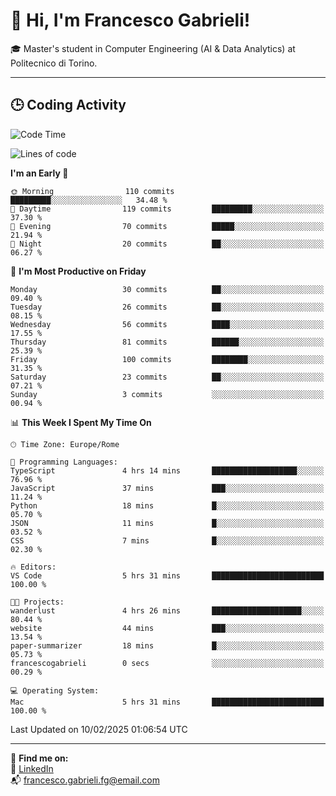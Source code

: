 # 👋 Hi, I'm Francesco Gabrieli!

🎓 Master's student in Computer Engineering (AI & Data Analytics) at Politecnico di Torino.  

---

## 🕒 Coding Activity

<!--START_SECTION:waka-->
![Code Time](http://img.shields.io/badge/Code%20Time-7%20hrs%2042%20mins-blue)

![Lines of code](https://img.shields.io/badge/From%20Hello%20World%20I%27ve%20Written-33.4%20thousand%20lines%20of%20code-blue)

**I'm an Early 🐤** 

```text
🌞 Morning                110 commits         █████████░░░░░░░░░░░░░░░░   34.48 % 
🌆 Daytime                119 commits         █████████░░░░░░░░░░░░░░░░   37.30 % 
🌃 Evening                70 commits          █████░░░░░░░░░░░░░░░░░░░░   21.94 % 
🌙 Night                  20 commits          ██░░░░░░░░░░░░░░░░░░░░░░░   06.27 % 
```
📅 **I'm Most Productive on Friday** 

```text
Monday                   30 commits          ██░░░░░░░░░░░░░░░░░░░░░░░   09.40 % 
Tuesday                  26 commits          ██░░░░░░░░░░░░░░░░░░░░░░░   08.15 % 
Wednesday                56 commits          ████░░░░░░░░░░░░░░░░░░░░░   17.55 % 
Thursday                 81 commits          ██████░░░░░░░░░░░░░░░░░░░   25.39 % 
Friday                   100 commits         ████████░░░░░░░░░░░░░░░░░   31.35 % 
Saturday                 23 commits          ██░░░░░░░░░░░░░░░░░░░░░░░   07.21 % 
Sunday                   3 commits           ░░░░░░░░░░░░░░░░░░░░░░░░░   00.94 % 
```


📊 **This Week I Spent My Time On** 

```text
🕑︎ Time Zone: Europe/Rome

💬 Programming Languages: 
TypeScript               4 hrs 14 mins       ███████████████████░░░░░░   76.96 % 
JavaScript               37 mins             ███░░░░░░░░░░░░░░░░░░░░░░   11.24 % 
Python                   18 mins             █░░░░░░░░░░░░░░░░░░░░░░░░   05.70 % 
JSON                     11 mins             █░░░░░░░░░░░░░░░░░░░░░░░░   03.52 % 
CSS                      7 mins              █░░░░░░░░░░░░░░░░░░░░░░░░   02.30 % 

🔥 Editors: 
VS Code                  5 hrs 31 mins       █████████████████████████   100.00 % 

🐱‍💻 Projects: 
wanderlust               4 hrs 26 mins       ████████████████████░░░░░   80.44 % 
website                  44 mins             ███░░░░░░░░░░░░░░░░░░░░░░   13.54 % 
paper-summarizer         18 mins             █░░░░░░░░░░░░░░░░░░░░░░░░   05.73 % 
francescogabrieli        0 secs              ░░░░░░░░░░░░░░░░░░░░░░░░░   00.29 % 

💻 Operating System: 
Mac                      5 hrs 31 mins       █████████████████████████   100.00 % 
```


 Last Updated on 10/02/2025 01:06:54 UTC
<!--END_SECTION:waka-->


---



🔗 **Find me on:**  
💼 [LinkedIn](https://www.linkedin.com/in/francesco-gabrieli)  
📬 francesco.gabrieli.fg@email.com  



